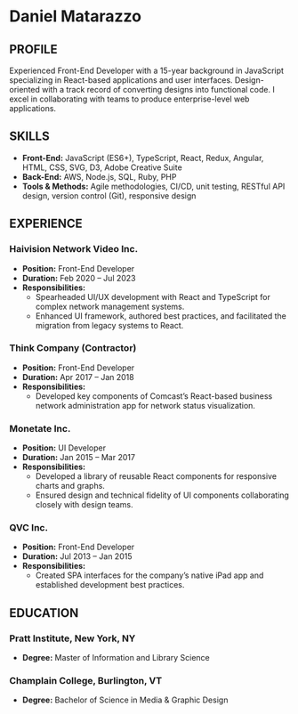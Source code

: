 # Daniel Matarazzo

## PROFILE
Experienced Front-End Developer with a 15-year background in JavaScript specializing in React-based applications and user interfaces. Design-oriented with a track record of converting designs into functional code. I excel in collaborating with teams to produce enterprise-level web applications.

## SKILLS
- **Front-End:** JavaScript (ES6+), TypeScript, React, Redux, Angular, HTML, CSS, SVG, D3, Adobe Creative Suite
- **Back-End:** AWS, Node.js, SQL, Ruby, PHP
- **Tools & Methods:** Agile methodologies, CI/CD, unit testing, RESTful API design, version control (Git), responsive design

## EXPERIENCE
### Haivision Network Video Inc. 
- **Position:** Front-End Developer
- **Duration:** Feb 2020 – Jul 2023
- **Responsibilities:**
  - Spearheaded UI/UX development with React and TypeScript for complex network management systems.
  - Enhanced UI framework, authored best practices, and facilitated the migration from legacy systems to React.

### Think Company (Contractor) 
- **Position:** Front-End Developer
- **Duration:** Apr 2017 – Jan 2018
- **Responsibilities:**
  - Developed key components of Comcast’s React-based business network administration app for network status visualization.

### Monetate Inc. 
- **Position:** UI Developer
- **Duration:** Jan 2015 – Mar 2017
- **Responsibilities:**
  - Developed a library of reusable React components for responsive charts and graphs.
  - Ensured design and technical fidelity of UI components collaborating closely with design teams.

### QVC Inc. 
- **Position:** Front-End Developer
- **Duration:** Jul 2013 – Jan 2015
- **Responsibilities:**
  - Created SPA interfaces for the company’s native iPad app and established development best practices.

## EDUCATION
### Pratt Institute, New York, NY
- **Degree:** Master of Information and Library Science

### Champlain College, Burlington, VT
- **Degree:** Bachelor of Science in Media & Graphic Design
